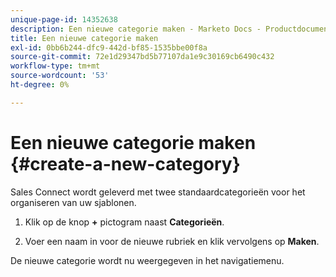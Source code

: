 ```yaml
---
unique-page-id: 14352638
description: Een nieuwe categorie maken - Marketo Docs - Productdocumentatie
title: Een nieuwe categorie maken
exl-id: 0bb6b244-dfc9-442d-bf85-1535bbe00f8a
source-git-commit: 72e1d29347bd5b77107da1e9c30169cb6490c432
workflow-type: tm+mt
source-wordcount: '53'
ht-degree: 0%

---
```


# Een nieuwe categorie maken {#create-a-new-category}

Sales Connect wordt geleverd met twee standaardcategorieën voor het organiseren van uw sjablonen.

1. Klik op de knop **+** pictogram naast **Categorieën**.

1. Voer een naam in voor de nieuwe rubriek en klik vervolgens op **Maken**.

De nieuwe categorie wordt nu weergegeven in het navigatiemenu.
